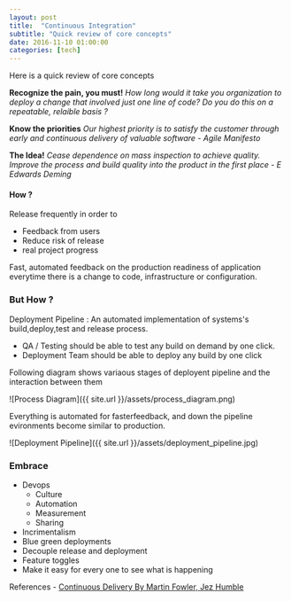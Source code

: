 ```yaml
---
layout: post
title:  "Continuous Integration"
subtitle: "Quick review of core concepts"
date: 2016-11-10 01:00:00
categories: [tech]
---
```


Here is a quick review of core concepts

**Recognize the pain, you must!**
_How long would it take you organization to deploy a change that involved just one line of code? Do you do this on a repeatable, relaible basis ?_

**Know the priorities**
_Our highest priority is  to satisfy the customer through early and continuous delivery of valuable software  - Agile Manifesto_

**The Idea!**
_Cease dependence on mass inspection to achieve quality. Improve the process  and build quality into the product in the first place  - E Edwards Deming_

#### How ? ####

Release frequently in order to

- Feedback from users
- Reduce risk of release
- real project progress

Fast, automated feedback on the production readiness of application everytime there is a change to code, infrastructure or configuration.

### But How ? ###

Deployment Pipeline : An automated implementation of systems's build,deploy,test and release process.

- QA / Testing should be able to test any build on demand by one click.
- Deployment Team should be able to deploy any build by one click

Following diagram shows variaous stages of deployent pipeline and the interaction between them

![Process Diagram]({{ site.url }}/assets/process_diagram.png)

Everything is automated for fasterfeedback, and down the pipeline evironments become similar to production.


![Deployment Pipeline]({{ site.url }}/assets/deployment_pipeline.jpg)


### Embrace ###

- Devops
	- Culture
	- Automation
	- Measurement
	- Sharing
- Incrimentalism
- Blue green deployments
- Decouple release and deployment
- Feature toggles
- Make it easy for every one to see what is happening

References - [Continuous Delivery By
Martin Fowler, Jez Humble ](https://yow.eventer.com/events/1004/talks/1062)
